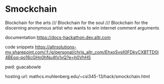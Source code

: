 # Smockchain
Blockchain for the arts /// Blockchain for the soul /// Blockchain for the discerning anonymous artist who wants to win internet comment arguments

documentation
https://docs-hackathon.dev.altr.com

code snippets
https://altrsolutions-my.sharepoint.com/:f:/g/personal/chris_altr_com/EhxoSvsll0FDkyCXBTTD0i4BEoq-po16cGHn0hNu4fx1vQ?e=h0VhHS

pwd: guacabowle

hosting url: mathcs.muhlenberg.edu/~csi345-13/hack/smockchain.html
